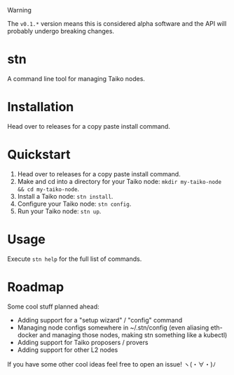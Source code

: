 > [!WARNING]
> The `v0.1.*` version means this is considered alpha software and the API will probably undergo breaking changes.

# stn

A command line tool for managing Taiko nodes.

# Installation

Head over to releases for a copy paste install command.

# Quickstart

1. Head over to releases for a copy paste install command.
2. Make and cd into a directory for your Taiko node: `mkdir my-taiko-node && cd my-taiko-node`.
3. Install a Taiko node: `stn install`.
4. Configure your Taiko node: `stn config`.
5. Run your Taiko node: `stn up`.

# Usage

Execute `stn help` for the full list of commands.

# Roadmap

Some cool stuff planned ahead:

- Adding support for a "setup wizard" / "config" command
- Managing node configs somewhere in ~/.stn/config (even aliasing eth-docker and managing those nodes, making stn something like a kubectl)
- Adding support for Taiko proposers / provers
- Adding support for other L2 nodes

If you have some other cool ideas feel free to open an issue! ヽ(・∀・)ﾉ
